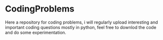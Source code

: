 # CodingProblems

Here a repository for coding problems, i will regularly upload interesting and important coding questions mostly in python, feel free to downlod the code and do 
some experimentation.
